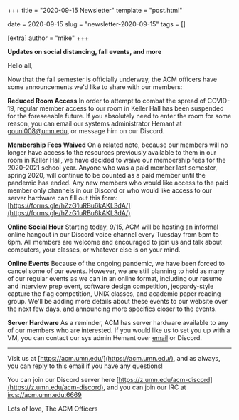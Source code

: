 +++
title = "2020-09-15 Newsletter"
template = "post.html"

date = 2020-09-15
slug = "newsletter-2020-09-15"
tags = []

[extra]
author = "mike"
+++

<!-- more -->

**Updates on social distancing, fall events, and more**

Hello all,

Now that the fall semester is officially underway, the ACM officers have some announcements we'd like to share with our members:

**Reduced Room Access**
In order to attempt to combat the spread of COVID-19, regular member access to our room in Keller Hall has been suspended for the foreseeable future. If you absolutely need to enter the room for some reason, you can email our systems administrator Hemant at [gouni008@umn.edu](mailto:gouni008@umn.edu), or message him on our Discord.

**Membership Fees Waived**
On a related note, because our members will no longer have access to the resources previously available to them in our room in Keller Hall, we have decided to waive our membership fees for the 2020-2021 school year. Anyone who was a paid member last semester, spring 2020, will continue to be counted as a paid member until the pandemic has ended. Any new members who would like access to the paid member only channels in our Discord or who would like access to our server hardware can fill out this form: [https://forms.gle/hZzG1uRBu6kAKL3dA/](https://forms.gle/hZzG1uRBu6kAKL3dA/)

**Online Social Hour**
Starting today, 9/15, ACM will be hosting an informal online hangout in our Discord voice channel every Tuesday from 5pm to 6pm. All members are welcome and encouraged to join us and talk about computers, your classes, or whatever else is on your mind.

**Online Events**
Because of the ongoing pandemic, we have been forced to cancel some of our events. However, we are still planning to hold as many of our regular events as we can in an online format, including our resume and interview prep event, software design competition, jeopardy-style capture the flag competition, UNIX classes, and academic paper reading group. We'll be adding more details about these events to our website over the next few days, and announcing more specifics closer to the events.

**Server Hardware**
As a reminder, ACM has server hardware available to any of our members who are interested. If you would like us to set you up with a VM, you can contact our sys admin Hemant over [email](mailto:gouni008@umn.edu) or Discord.

----------

Visit us at [https://acm.umn.edu/](https://acm.umn.edu/), and as always, you can reply to this email if you have any questions!

You can join our Discord server here [https://z.umn.edu/acm-discord](https://z.umn.edu/acm-discord), and you can join our IRC at [ircs://acm.umn.edu:6669](ircs://acm.umn.edu:6669)

Lots of love,
The ACM Officers
